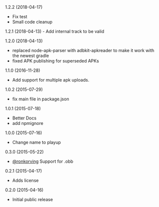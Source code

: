 1.2.2 (2018-04-17)
  - Fix test
  - Small code cleanup

1.2.1 (2018-04-13)
    - Add internal track to be valid
  
1.2.0 (2018-04-13)
  - replaced node-apk-parser with adbkit-apkreader to make it work with the newest gradle
  - fixed APK publishing for superseded APKs
  
1.1.0 (2016-11-28)
  - Add support for multiple apk uploads.
  
1.0.2 (2015-07-29)
  - fix main file in package.json
  
1.0.1 (2015-07-18)
  - Better Docs
  - add npmignore
  
1.0.0 (2015-07-16)
  - Change name to playup

0.3.0 (2015-05-22)
 - [@ronkorving](https://github.com/ronkorving) Support for .obb

0.2.1 (2015-04-17)
  - Adds license

0.2.0 (2015-04-16)
  - Initial public release
